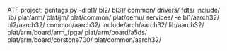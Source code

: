 ATF project:
gentags.py -d bl1/ bl2/ bl31/ common/ drivers/ fdts/ include/ lib/ plat/arm/ plat/jm/ plat/common/ plat/qemu/ services/ -e bl1/aarch32/ bl2/aarch32/ common/aarch32/ include/arch/aarch32/ lib/aarch32/ plat/arm/board/arm_fpga/ plat/arm/board/a5ds/ plat/arm/board/corstone700/ plat/common/aarch32/
